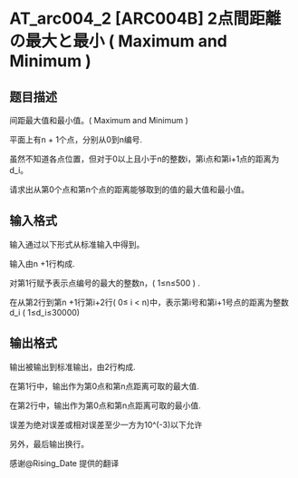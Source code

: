 # AT_arc004_2 [ARC004B] 2点間距離の最大と最小 ( Maximum and Minimum )

## 题目描述

间距最大值和最小值。( Maximum and Minimum )

平面上有n + 1个点，分别从0到n编号.
虽然不知道各点位置，但对于0以上且小于n的整数i，第i点和第i+1点的距离为d_i。
请求出从第0个点和第n个点的距离能够取到的值的最大值和最小值。

## 输入格式

输入通过以下形式从标准输入中得到。
输入由n +1行构成.
对第1行赋予表示点编号的最大的整数n，( 1≤n≤500 ) .
在从第2行到第n +1行第i+2行( 0≤ i < n)中，表示第i号和第i+1号点的距离为整数d_i ( 1≤d_i≤30000)

## 输出格式

输出被输出到标准输出，由2行构成.
在第1行中，输出作为第0点和第n点距离可取的最大值.  
在第2行中，输出作为第0点和第n点距离可取的最小值.
误差为绝对误差或相对误差至少一方为10^(-3)以下允许
另外，最后输出换行。

感谢@Rising_Date 提供的翻译